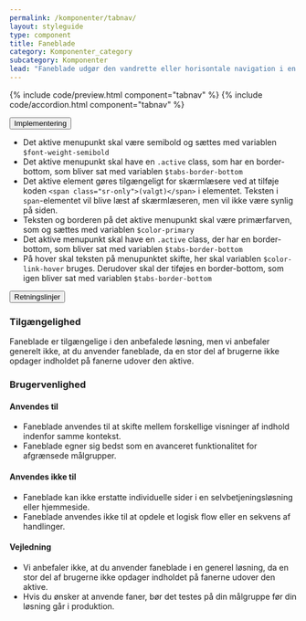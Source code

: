 ```yaml
---
permalink: /komponenter/tabnav/
layout: styleguide
type: component
title: Faneblade
category: Komponenter_category
subcategory: Komponenter
lead: "Faneblade udgør den vandrette eller horisontale navigation i en løsning. Brugeren kan aktivere det tilhørende indhold ved at klikke på fanebladet."
---
```

{% include code/preview.html component="tabnav" %}
{% include code/accordion.html component="tabnav" %}
<div class="accordion-bordered">
  <button class="button-unstyled accordion-button"
      aria-expanded="true" aria-controls="code-tabnav-docs">
    Implementering
  </button>
  <div id="code-tabnav-docs" aria-hidden="false" class="accordion-content">
    <section>
        <ul class="content-list">
          <li>Det aktive menupunkt skal være semibold og sættes med variablen <code>$font-weight-semibold</code></li>
          <li>Det aktive menupunkt skal have en <code>.active</code> class, som har en border-bottom, som bliver sat med variablen <code>$tabs-border-bottom</code></li>
          <li>Det aktive element gøres tilgængeligt for skærmlæsere ved at tilføje koden <code>&lt;span class="sr-only"&gt;(valgt)&lt;/span&gt;</code> i elementet. Teksten i <code>span</code>-elementet vil blive læst af skærmlæseren, men vil ikke være synlig på siden.</li>
          <li>Teksten og borderen på det aktive menupunkt skal være primærfarven, som og sættes med variablen <code>$color-primary</code></li>
          <li>Det aktive menupunkt skal have en <code>.active</code> class, der har en border-bottom, som bliver sat med variablen <code>$tabs-border-bottom</code></li>
          <li>På hover skal teksten på menupunktet skifte, her skal variablen <code>$color-link-hover</code> bruges. Derudover skal der tiføjes en border-bottom, som igen bliver sat med variablen <code>$tabs-border-bottom</code></li> 
        </ul>
    </section>
  </div>
</div>


<div class="accordion-bordered">
  <button class="button-unstyled accordion-button"
      aria-expanded="true" aria-controls="faneblad-docs">
    Retningslinjer
  </button>
  <div id="faneblad-docs" aria-hidden="false" class="accordion-content">
    <article>
      <section>
          <h3 class="h4">Tilgængelighed</h3>
          <p>Faneblade er tilgængelige i den anbefalede løsning, men vi anbefaler generelt ikke, at du anvender faneblade, da en stor del af brugerne ikke opdager indholdet på fanerne udover den aktive.</p>
      </section>
      <section>
          <h3 class="h4">Brugervenlighed</h3>
          <h4 class="h5">Anvendes til</h4>
          <ul>
              <li>Faneblade anvendes til at skifte mellem forskellige visninger af indhold indenfor samme kontekst. </li>
              <li>Faneblade egner sig bedst som en avanceret funktionalitet for afgrænsede målgrupper.</li>
          </ul>
          <h4 class="h5">Anvendes ikke til</h4>
          <ul>
              <li>Faneblade kan ikke erstatte individuelle sider i en selvbetjeningsløsning eller hjemmeside.</li>
              <li>Faneblade anvendes ikke til at opdele et logisk flow eller en sekvens af handlinger.</li>
          </ul>
          <h4 class="h5">Vejledning</h4>                
          <ul>
              <li>Vi anbefaler ikke, at du anvender faneblade i en generel løsning, da en stor del af brugerne ikke opdager indholdet på fanerne udover den aktive.</li>
              <li>Hvis du ønsker at anvende faner, bør det testes på din målgruppe før din løsning går i produktion.</li>
          </ul>
      </section>
    </article>
  </div>
</div>
